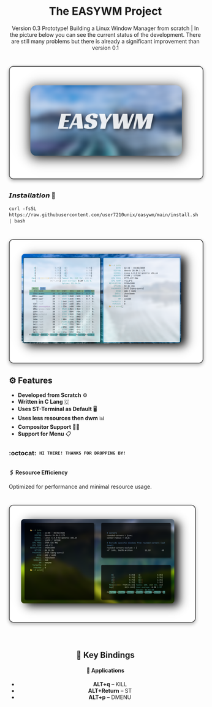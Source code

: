 
<div align="center">

# The EASYWM Project
Version 0.3 Prototype! Building a Linux Window Manager from scratch | In the picture below you can see the current status of the development. There are still many problems but there is already a significant improvement than version 0.1
<div align="center">

<h1>
      <img src="images/banner.png" align="center" alt="Rice Setup Preview" width="550" style="display: block; margin: 32px auto; border: 2px solid #555; border-radius: 12px; box-shadow: 0 4px 10px rgba(0, 0, 0, 0.3);">
</div>
</div> 


### 𝙄𝙣𝙨𝙩𝙖𝙡𝙡𝙖𝙩𝙞𝙤𝙣 🥳

```
curl -fsSL https://raw.githubusercontent.com/user7210unix/easywm/main/install.sh | bash
```


<h1>
      <img src="images/shot.png" align="center" alt="Rice Setup Preview" width="550" style="display: block; margin: 32px auto; border: 2px solid #555; border-radius: 12px; box-shadow: 0 4px 10px rgba(0, 0, 0, 0.3);">
</div>
</div> 
  
## ⚙️ Features
- **Developed from Scratch** ⚙️
- **Written in C Lang** 🇨 
- **Uses ST-Terminal as Default** 🖥️ 
- **Uses less resources then dwm** 📊 
- **Compositor Support** 👨‍🔬 
- **Support for Menu** 📋 


### :octocat: ‎ <sup><sub><samp>HI THERE! THANKS FOR DROPPING BY!</samp></sub></sup>


<div style="display: flex; align-items: center; margin-bottom: 40px;">
  <div style="flex: 1; padding-right: 20px;">
    <p><strong>🖇️ Resource Efficiency</strong></p>
    <p>Optimized for performance and minimal resource usage.</p>
<h1>
      <img src="images/image1.png" align="center" alt="Rice Setup Preview" width="550" style="display: block; margin: 32px auto; border: 2px solid #555; border-radius: 12px; box-shadow: 0 4px 10px rgba(0, 0, 0, 0.3);">
</div>
</div> 

<div align="center">


## 🔑 Key Bindings

#### 📱 **Applications**

- **ALT+q** – KILL  
- **ALT+Return** – ST 
- **ALT+p** – DMENU  
